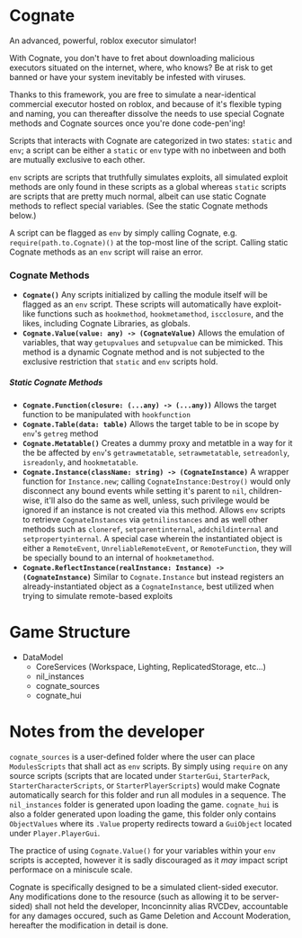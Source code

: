 # Cognate
An advanced, powerful, roblox executor simulator!

With Cognate, you don't have to fret about downloading malicious executors situated on the internet, where, who knows? Be at risk to get banned or have your system inevitably be infested with viruses.

Thanks to this framework, you are free to simulate a near-identical commercial executor hosted on roblox, and because of it's flexible typing and naming, you can thereafter dissolve the needs to use special Cognate methods and Cognate sources once you're done code-pen'ing!

Scripts that interacts with Cognate are categorized in two states: `static` and `env`; a script can be either a `static` or `env` type with no inbetween and both are mutually exclusive to each other.

`env` scripts are scripts that truthfully simulates exploits, all simulated exploit methods are only found in these scripts as a global whereas `static` scripts are scripts that are pretty much normal, albeit can use static Cognate methods to reflect special variables. (See the static Cognate methods below.)

A script can be flagged as `env` by simply calling Cognate, e.g. `require(path.to.Cognate)()` at the top-most line of the script. Calling static Cognate methods as an `env` script will raise an error.

### Cognate Methods
- **`Cognate()`**
Any scripts initialized by calling the module itself will be flagged as an `env` script. These scripts will automatically have exploit-like functions such as `hookmethod`, `hookmetamethod`, `iscclosure`, and the likes, including Cognate Libraries, as globals.
- **`Cognate.Value(value: any) -> (CognateValue)`** Allows the emulation of variables, that way `getupvalues` and `setupvalue` can be mimicked. This method is a dynamic Cognate method and is not subjected to the exclusive restriction that `static` and `env` scripts hold.

##### Static Cognate Methods
- **`Cognate.Function(closure: (...any) -> (...any))`**
Allows the target function to be manipulated with `hookfunction`
- **`Cognate.Table(data: table)`**
Allows the target table to be in scope by `env`'s `getreg` method
- **`Cognate.Metatable()`**
Creates a dummy proxy and metatble in a way for it the be affected by `env`'s `getrawmetatable`, `setrawmetatable`, `setreadonly`, `isreadonly`, and `hookmetatable`.
- **`Cognate.Instance(className: string) -> (CognateInstance)`** A wrapper function for `Instance.new`; calling `CognateInstance:Destroy()` would only disconnect any bound events while setting it's parent to `nil`, children-wise, it'll also do the same as well, unless, such privilege would be ignored if an instance is not created via this method. Allows `env` scripts to retrieve `CognateInstances` via `getnilinstances` and as well other methods such as `cloneref`, `setparentinternal`, `addchildinternal` and `setpropertyinternal`. A special case wherein the instantiated object is either a `RemoteEvent`, `UnreliableRemoteEvent`, or `RemoteFunction`, they will be specially bound to an internal of `hookmetamethod`.
- **`Cognate.ReflectInstance(realInstance: Instance) -> (CognateInstance)`** Similar to `Cognate.Instance` but instead registers an already-instantiated object as a `CognateInstance`, best utilized when trying to simulate remote-based exploits 

# Game Structure
- DataModel
    - CoreServices (Workspace, Lighting, ReplicatedStorage, etc...)
    - nil_instances
    - cognate_sources
    - cognate_hui

# Notes from the developer
`cognate_sources` is a user-defined folder where the user can place `ModulesScripts` that shall act as `env` scripts. By simply using `require` on any source scripts (scripts that are located under `StarterGui`, `StarterPack`, `StarterCharacterScripts`, or `StarterPlayerScripts`) would make Cognate automatically search for this folder and run all modules in a sequence. The `nil_instances` folder is generated upon loading the game. `cognate_hui` is also a folder generated upon loading the game, this folder only contains `ObjectValues` where its `.Value` property redirects toward a `GuiObject` located under `Player.PlayerGui`.

The practice of using `Cognate.Value()` for your variables within your `env` scripts is accepted, however it is sadly discouraged as it *may* impact script performace on a miniscule scale.

Cognate is specifically designed to be a simulated client-sided executor. Any modifications done to the resource (such as allowing it to be server-sided) shall not held the developer, lnconcinnity alias RVCDev, accountable for any damages occured, such as Game Deletion and Account Moderation, hereafter the modification in detail is done.